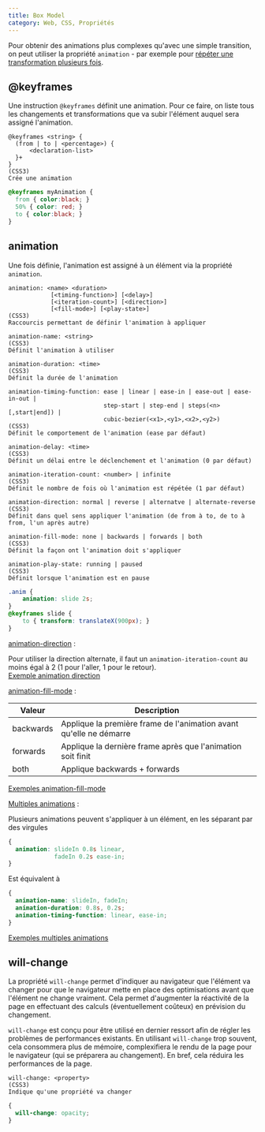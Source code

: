 ```yaml
---
title: Box Model
category: Web, CSS, Propriétés
---
```


Pour obtenir des animations plus complexes qu'avec une simple transition, on peut utiliser la propriété `animation` - par exemple pour [répéter une transformation plusieurs fois](https://jsfiddle.net/amt01/279mn08f/).

## @keyframes

Une instruction `@keyframes` définit une animation. Pour ce faire, on liste tous les changements et transformations que va subir l'élément auquel sera assigné l'animation.

``` plain
@keyframes <string> {
  (from | to | <percentage>) {
      <declaration-list>
  }+
}
(CSS3)
Crée une animation
```

``` css
@keyframes myAnimation {
  from { color:black; }
  50% { color: red; }
  to { color:black; }
}
```

## animation

Une fois définie, l'animation est assigné à un élément via la propriété `animation`.

``` plain
animation: <name> <duration>
            [<timing-function>] [<delay>]
            [<iteration-count>] [<direction>]
            [<fill-mode>] [<play-state>]
(CSS3)
Raccourcis permettant de définir l'animation à appliquer
```

``` plain
animation-name: <string>
(CSS3)
Définit l'animation à utiliser
```

``` plain
animation-duration: <time>
(CSS3)
Définit la durée de l'animation
```

``` plain
animation-timing-function: ease | linear | ease-in | ease-out | ease-in-out |
                           step-start | step-end | steps(<n>[,start|end]) |
                           cubic-bezier(<x1>,<y1>,<x2>,<y2>)
(CSS3)
Définit le comportement de l'animation (ease par défaut)
```

``` plain
animation-delay: <time>
(CSS3)
Définit un délai entre le déclenchement et l'animation (0 par défaut)
```

``` plain
animation-iteration-count: <number> | infinite
(CSS3)
Définit le nombre de fois où l'animation est répétée (1 par défaut)
```

``` plain
animation-direction: normal | reverse | alternatve | alternate-reverse
(CSS3)
Définit dans quel sens appliquer l'animation (de from à to, de to à from, l'un après autre)
```

``` plain
animation-fill-mode: none | backwards | forwards | both
(CSS3)
Définit la façon ont l'animation doit s'appliquer
```

``` plain
animation-play-state: running | paused
(CSS3)
Définit lorsque l'animation est en pause
```

``` css
.anim {
    animation: slide 2s;
}
@keyframes slide {
    to { transform: translateX(900px); }
}
```

<ins>animation-direction</ins> :

Pour utiliser la direction alternate, il faut un `animation-iteration-count` au moins égal à 2 (1 pour l'aller, 1 pour le retour).  
[Exemple animation direction](https://jsfiddle.net/amt01/f5sk7avy/)

<ins>animation-fill-mode</ins> :

| Valeur    | Description                                                        |
|---        |---                                                                 |
| backwards | Applique la première frame de l'animation avant qu'elle ne démarre |
| forwards  | Applique la dernière frame après que l'animation soit finit        |
| both      | Applique backwards + forwards                                      |

[Exemples animation-fill-mode](https://jsfiddle.net/amt01/mewoxegd/)

<ins>Multiples animations</ins> :

Plusieurs animations peuvent s'appliquer à un élément, en les séparant par des virgules

``` css
{
  animation: slideIn 0.8s linear,
             fadeIn 0.2s ease-in;
}
```

Est équivalent à

``` css
{
  animation-name: slideIn, fadeIn;
  animation-duration: 0.8s, 0.2s;
  animation-timing-function: linear, ease-in;
}
```

[Exemples multiples animations](https://jsfiddle.net/amt01/h9myq4t4/)

## will-change

La propriété `will-change` permet d'indiquer au navigateur que l'élément va changer pour que le navigateur mette en place des optimisations avant que l'élément ne change vraiment. Cela permet d'augmenter la réactivité de la page en effectuant des calculs (éventuellement coûteux) en prévision du changement.

`will-change` est conçu pour être utilisé en dernier ressort afin de régler les problèmes de performances existants. En utilisant `will-change` trop souvent, cela consommera plus de mémoire, complexifiera le rendu de la page pour le navigateur (qui se préparera au changement). En bref, cela réduira les performances de la page.

``` plain
will-change: <property>
(CSS3)
Indique qu'une propriété va changer
```

``` css
{
  will-change: opacity;
}
```
